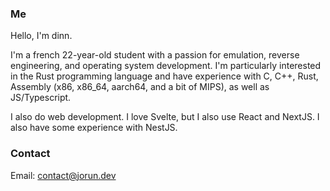 ### Me

Hello, I'm dinn.

I'm a french 22-year-old student with a passion for emulation, reverse engineering, and operating system development. I'm particularly interested in the Rust programming language and have experience with C, C++, Rust, Assembly (x86, x86_64, aarch64, and a bit of MIPS), as well as JS/Typescript.

I also do web development. I love Svelte, but I also use React and NextJS. I also have some experience with NestJS.

### Contact
Email: contact@jorun.dev
